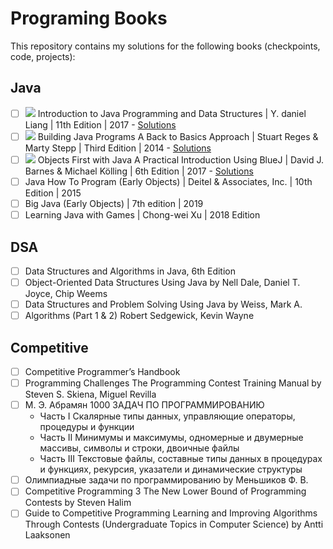 # Programing Books
This repository contains my solutions for the following books (checkpoints, code, projects): 

## Java
- [ ] <img src="https://img.shields.io/badge/In%20Progress-purple.svg" /></a> Introduction to Java Programming and Data Structures | Y. daniel Liang | 11th Edition | 2017 - [Solutions](https://bit.ly/38LZpwP)
- [ ] <img src="https://img.shields.io/badge/In%20Progress-purple.svg" /></a> Building Java Programs A Back to Basics Approach | Stuart Reges & Marty Stepp | Third Edition | 2014 - [Solutions](https://bit.ly/35yDnfc)
- [ ] <img src="https://img.shields.io/badge/In%20Progress-purple.svg" /></a> Objects First with Java A Practical Introduction Using BlueJ | David J. Barnes & Michael Kölling | 6th Edition | 2017 - [Solutions](https://bit.ly/2Ix99R9)
- [ ] Java How To Program (Early Objects) | Deitel & Associates, Inc. | 10th Edition | 2015
- [ ] Big Java (Early Objects) | 7th edition | 2019
- [ ] Learning Java with Games | Chong-wei Xu | 2018 Edition

## DSA
- [ ] Data Structures and Algorithms in Java, 6th Edition
- [ ] Object-Oriented Data Structures Using Java by Nell Dale, Daniel T. Joyce, Chip Weems 
- [ ] Data Structures and Problem Solving Using Java by Weiss, Mark A.
- [ ] Algorithms (Part 1 & 2) Robert Sedgewick, Kevin Wayne

## Competitive
- [ ] Competitive Programmer’s Handbook
- [ ] Programming Challenges The Programming Contest Training Manual by Steven S. Skiena, Miguel Revilla
- [ ] М. Э. Абрамян 1000 ЗАДАЧ ПО ПРОГРАММИРОВАНИЮ
    - Часть I Скалярные типы данных, управляющие операторы, процедуры и функции
    - Часть II Минимумы и максимумы, одномерные и двумерные массивы, символы и строки, двоичные файлы
    - Часть III Текстовые файлы, составные типы данных в процедурах и функциях, рекурсия, указатели и динамические структуры
- [ ] Олимпиадные задачи по программированию by Меньшиков Ф. В.
- [ ] Competitive Programming 3 The New Lower Bound of Programming Contests by Steven Halim
- [ ] Guide to Competitive Programming Learning and Improving Algorithms Through Contests (Undergraduate Topics in Computer Science) by Antti Laaksonen
